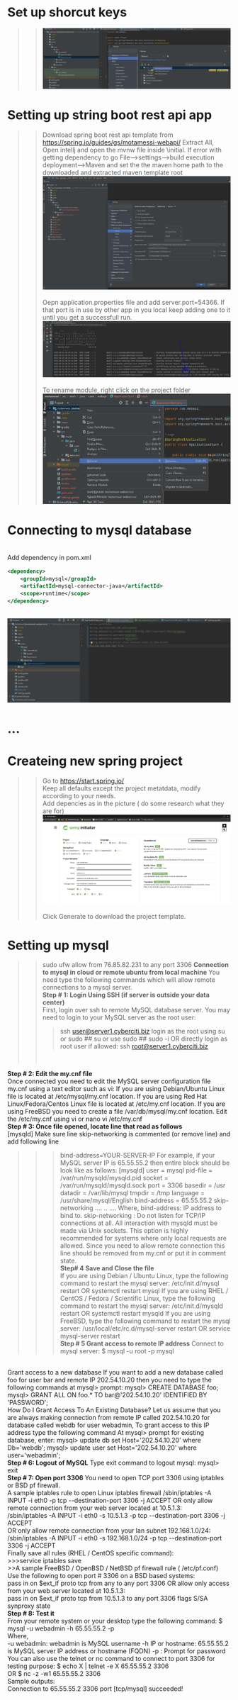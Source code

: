 # Set up shorcut keys
>> ![](20220819054657.png)  
# Setting up string boot rest api app
>>Download spring boot rest api template from https://spring.io/guides/gs/motamessi-webapi/
Extract All, Open intellj and open the mvnw file inside \initial.
If error with getting dependency to go File-->settings-->build execution deployment-->Maven and set the the maven home path to the downloaded and extracted maven template root <br>
![](20220818083411.png)  
<br>Oepn application.properties file and add server.port=54366. If that port is in use by other app in you local keep adding one to it until you get a successfull run.
<br>![](20220818084242.png)  
<br>To rename module, right click on the project folder
<br>![](20220818092000.png)  

# Connecting to mysql database
<br> Add dependency in pom.xml
```xml
<dependency>
    <groupId>mysql</groupId>
    <artifactId>mysql-connector-java</artifactId>
    <scope>runtime</scope>
</dependency>
```
<br>![](20220819062512.png)  
# ...

# Createing new spring project
>> Go to https://start.spring.io/
<br> Keep all defaults except the project metatdata, modify according to your needs.
<br> Add depencies as in the picture ( do some research what they are for)
<br>![](20220820051155.png)  
<br>Click Generate to download the project template.

# Setting up mysql
>>sudo ufw allow from 76.85.82.231 to any port 3306
<strong>Connection to mysql in cloud or remote ubuntu from local machine</Strong>
You need type the following commands which will allow remote connections to a mysql server.<br>
<strong>Step # 1: Login Using SSH (if server is outside your data center)</strong><br>
First, login over ssh to remote MySQL database server. You may need to login to your MySQL server as the root user:
>>>ssh user@server1.cyberciti.biz
login as the root using su or sudo ##
su
or use sudo  ##
sudo -i
OR directly login as root user if allowed:
ssh root@server1.cyberciti.biz
>><br>
<strong>Step # 2: Edit the my.cnf file</Strong><br>
Once connected you need to edit the MySQL server configuration file my.cnf using a text editor such as vi:
If you are using Debian/Ubuntu Linux file is located at /etc/mysql/my.cnf location.
If you are using Red Hat Linux/Fedora/Centos Linux file is located at /etc/my.cnf location.
If you are using FreeBSD you need to create a file /var/db/mysql/my.cnf location.
Edit the /etc/my.cnf using vi or nano
vi /etc/my.cnf
<Br><strong>
Step # 3: Once file opened, locate line that read as follows</Strong><br>
[mysqld] 
Make sure line skip-networking is commented (or remove line) and add following line
>>>bind-address=YOUR-SERVER-IP
For example, if your MySQL server IP is 65.55.55.2 then entire block should be look like as follows:
[mysqld]
user            = mysql
pid-file        = /var/run/mysqld/mysqld.pid
socket          = /var/run/mysqld/mysqld.sock
port            = 3306
basedir         = /usr
datadir         = /var/lib/mysql
tmpdir          = /tmp
language        = /usr/share/mysql/English
bind-address    = 65.55.55.2
>>skip-networking
....
..
....
Where,
bind-address: IP address to bind to.
skip-networking : Do not listen for TCP/IP connections at all. All interaction with mysqld must be made via Unix sockets. This option is highly recommended for systems where only local requests are allowed. Since you need to allow remote connection this line should be removed from my.cnf or put it in comment state.
<br><strong>
Step# 4 Save and Close the file</Strong><br>
If you are using Debian / Ubuntu Linux, type the following command to restart the mysql server:
 /etc/init.d/mysql restart
OR
 systemctl restart mysql
If you are using RHEL / CentOS / Fedora / Scientific Linux, type the following command to restart the mysql server:
/etc/init.d/mysqld restart
OR
 systemctl restart mysqld
If you are using FreeBSD, type the following command to restart the mysql server:
 /usr/local/etc/rc.d/mysql-server restart
OR
 service mysql-server restart<br>
<Strong>Step # 5 Grant access to remote IP address</Strong>
Connect to mysql server:
$ mysql -u root -p mysql
<br>
Grant access to a new database
If you want to add a new database called foo for user bar and remote IP 202.54.10.20 then you need to type the following commands at mysql> prompt:
mysql> CREATE DATABASE foo;
mysql> GRANT ALL ON foo.* TO bar@'202.54.10.20' IDENTIFIED BY 'PASSWORD';<br>
How Do I Grant Access To An Existing Database?
Let us assume that you are always making connection from remote IP called 202.54.10.20 for database called webdb for user webadmin, To grant access to this IP address type the following command At mysql> prompt for existing database, enter:
mysql> update db set Host='202.54.10.20' where Db='webdb';
mysql> update user set Host='202.54.10.20' where user='webadmin';<br>
<Strong>Step # 6: Logout of MySQL</Strong>
Type exit command to logout mysql:
mysql> exit<br>
<Strong>Step # 7: Open port 3306</Strong>
You need to open TCP port 3306 using iptables or BSD pf firewall.<br>
A sample iptables rule to open Linux iptables firewall
/sbin/iptables -A INPUT -i eth0 -p tcp --destination-port 3306 -j ACCEPT
OR only allow remote connection from your web server located at 10.5.1.3:<br>
/sbin/iptables -A INPUT -i eth0 -s 10.5.1.3 -p tcp --destination-port 3306 -j ACCEPT<br>
OR only allow remote connection from your lan subnet 192.168.1.0/24:<br>
/sbin/iptables -A INPUT -i eth0 -s 192.168.1.0/24 -p tcp --destination-port 3306 -j ACCEPT<br>
Finally save all rules (RHEL / CentOS specific command):<br>
>>>service iptables save<br>
>>A sample FreeBSD / OpenBSD / NetBSD pf firewall rule ( /etc/pf.conf)
Use the following to open port # 3306 on a BSD based systems:<br>
pass in on $ext_if proto tcp from any to any port 3306
OR allow only access from your web server located at 10.5.1.3:<br>
pass in on $ext_if proto tcp from 10.5.1.3 to any port 3306  flags S/SA synproxy state
<br><strong>Step # 8: Test it</strong><br>
From your remote system or your desktop type the following command:
$ mysql -u webadmin -h 65.55.55.2 -p<br>
Where,<br>
-u webadmin: webadmin is MySQL username
-h IP or hostname: 65.55.55.2 is MySQL server IP address or hostname (FQDN)
-p : Prompt for password
You can also use the telnet or nc command to connect to port 3306 for testing purpose:
$ echo X | telnet -e X 65.55.55.2 3306<br>
OR
$ nc -z -w1 65.55.55.2 3306<br>
Sample outputs:<br>
Connection to 65.55.55.2 3306 port [tcp/mysql] succeeded!<br>
